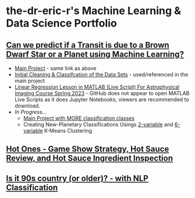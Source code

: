 # the-dr-eric-r's Machine Learning & Data Science Portfolio

## [Can we predict if a Transit is due to a Brown Dwarf Star or a Planet using Machine Learning?](https://github.com/the-dr-eric-r/DS_Portfolio/blob/main/Exoplanet_DS_Portfolio/exoplanet_or_browndwarf_ER.ipynb)

* [Main Project](https://github.com/the-dr-eric-r/DS_Portfolio/blob/main/Exoplanet_DS_Portfolio/exoplanet_or_browndwarf_ER.ipynb) - same link as above
* [Initial Cleaning & Classifcation of the Data Sets](https://github.com/the-dr-eric-r/DS_Portfolio/blob/main/Exoplanet_DS_Portfolio/exoplanet_analysis_cleaning_ER.ipynb) - used/referenced in the main project
* [Linear Regression Lesson in MATLAB (Live Script) For Astrophysical Imaging Course Spring 2023](https://github.com/the-dr-eric-r/DS_Portfolio/blob/main/Exoplanet_DS_Portfolio/linreg_PHYS410_Exoplanets_KEY.mlx) - GitHub does not appear to open MATLAB Live Scripts as it does Jupyter Notebooks, viewers are recommended to download.
* *In Progress...*
    * [Main Project with MORE classification classes](https://github.com/the-dr-eric-r/DS_Portfolio/blob/main/Exoplanet_DS_Portfolio/moreclass_exoplanet_or_browndwarf_ER.ipynb) 
    * Creating New-Planetary Classifications Usings [2-variable](https://github.com/the-dr-eric-r/DS_Portfolio/blob/main/Exoplanet_DS_Portfolio/exoplanet_kmeans_2var_analysis_ER.ipynb) and [6-variable](https://github.com/the-dr-eric-r/DS_Portfolio/blob/main/Exoplanet_DS_Portfolio/exoplanet_kmeans_6var_analysis_ER.ipynb) K-Means Clustering


## [Hot Ones - Game Show Strategy, Hot Sauce Review, and Hot Sauce Ingredient Inspection](https://github.com/the-dr-eric-r/DS_Portfolio/blob/main/HotOnes_DS_Project/HotOnes_Exploratory.ipynb)

## [Is it 90s country (or older)? - with NLP Classification](https://github.com/the-dr-eric-r/DS_Portfolio/blob/main/CountryMusicLyrics_DS_Project/CountryMusicBeforeMillenium.ipynb)

